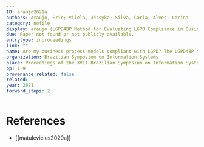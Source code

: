 ```yaml
---
ID: araujo2021a
authors: Araújo, Eric; Vilela, Jéssyka; Silva, Carla; Alves, Carina
category: nofile
display: araujo (LGPD4BP Method for Evaluating LGPD Compliance in Business Processes)
due: Paper not found or not publicly available.
entrytype: inproceedings
link: ""
name: Are my business process models compliant with LGPD? The LGPD4BP method to evaluate and to model LGPD aware business processes
organization: Brazilian Symposium on Information Systems
place: Proceedings of the XVII Brazilian Symposium on Information Systems
pp: 1-9
provenance_related: false
related: 
year: 2021
forward_steps: 2
---
```


# References

- [[matulevicius2020a]]